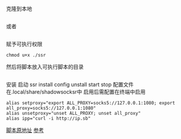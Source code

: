 克隆到本地

```wget -P ./Downloads https://raw.githubusercontent.com/the0demiurge/CharlesScripts/master/charles/bin/ssr
```
或者

```svn co https://github.com/lan542662/settings/trunk/xxr
```

赋予可执行权限

```
chmod u+x ./ssr
```

然后将脚本放入可执行脚本的目录

```sudo mv ./ssr /usr/local/sbin/
```

安装 启动
ssr install config unstall start stop
配置文件在.local/share/shadowsocksr中
启用后需配置在终端中启用
```
alias setproxy="export ALL_PROXY=socks5://127.0.0.1:1080; export all_proxy=socks5://127.0.0.1:1080"
alias unsetproxy="unset ALL_PROXY; unset all_proxy"
alias ipp="curl -i http://ip.sb"
```

[脚本原地址](https://github.com/the0demiurge/CharlesScripts/blob/master/charles/bin/ssr)
[参考](https://git.mrwang.pw/Reed/Linux_ssr_script)
